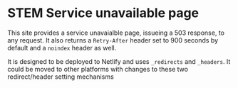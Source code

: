 # STEM Service unavailable page

This site provides a service unavaialble page, issueing a 503 response, to any request. It also returns a `Retry-After` header set to 900 seconds by default and a `noindex` header as well.

It is designed to be deployed to Netlify and uses `_redirects` and `_headers`. It could be moved to other platforms with changes to these two redirect/header setting mechanisms
